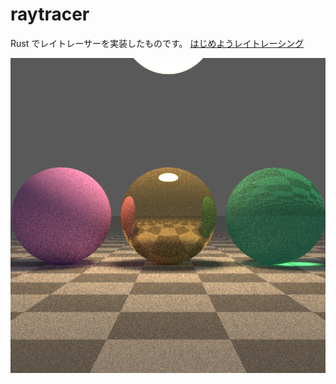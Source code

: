 # raytracer

Rust でレイトレーサーを実装したものです。
[はじめようレイトレーシング](http://raytracing.xyz/)

![rendered image](/rendered.png)
